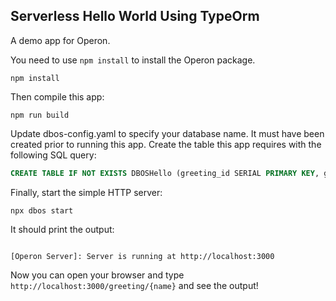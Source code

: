 ## Serverless Hello World Using TypeOrm

A demo app for Operon.

You need to use `npm install` to install the Operon package.

```shell
npm install
```

Then compile this app:
```shell
npm run build
```

Update dbos-config.yaml to specify your database name. It must have been created prior to running this app.
Create the table this app requires with the following SQL query:

```sql
CREATE TABLE IF NOT EXISTS DBOSHello (greeting_id SERIAL PRIMARY KEY, greeting TEXT);
```


Finally, start the simple HTTP server:
```shell
npx dbos start
```

It should print the output:
```shell

[Operon Server]: Server is running at http://localhost:3000
```

Now you can open your browser and type `http://localhost:3000/greeting/{name}` and see the output!